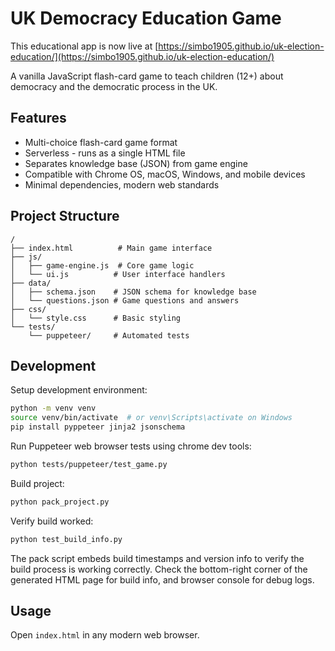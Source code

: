 # UK Democracy Education Game

This educational app is now live at [https://simbo1905.github.io/uk-election-education/](https://simbo1905.github.io/uk-election-education/)

A vanilla JavaScript flash-card game to teach children (12+) about democracy and the democratic process in the UK.

## Features

- Multi-choice flash-card game format
- Serverless - runs as a single HTML file
- Separates knowledge base (JSON) from game engine
- Compatible with Chrome OS, macOS, Windows, and mobile devices
- Minimal dependencies, modern web standards

## Project Structure

```
/
├── index.html          # Main game interface
├── js/
│   ├── game-engine.js  # Core game logic
│   └── ui.js          # User interface handlers
├── data/
│   ├── schema.json    # JSON schema for knowledge base
│   └── questions.json # Game questions and answers
├── css/
│   └── style.css      # Basic styling
└── tests/
    └── puppeteer/     # Automated tests
```

## Development

Setup development environment:
```bash
python -m venv venv
source venv/bin/activate  # or venv\Scripts\activate on Windows
pip install pyppeteer jinja2 jsonschema
```

Run Puppeteer web browser tests using chrome dev tools:
```bash
python tests/puppeteer/test_game.py
```

Build project:
```bash
python pack_project.py
```

Verify build worked:
```bash
python test_build_info.py
```

The pack script embeds build timestamps and version info to verify the build process is working correctly. Check the bottom-right corner of the generated HTML page for build info, and browser console for debug logs.

## Usage

Open `index.html` in any modern web browser.